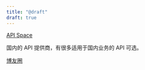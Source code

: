 ```yaml
---
title: "@draft"
draft: true
---
```



[API Space](https://www.apispace.com/?utm_source=ohmynav.com)

国内的 API 提供商，有很多适用于国内业务的 API 可选。

[博友圈](https://www.boyouquan.com/?utm_source=ohmynav.com)